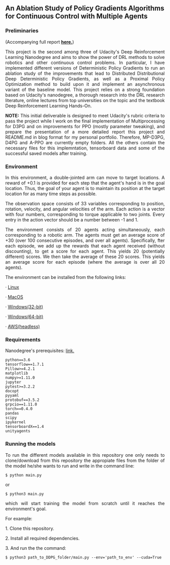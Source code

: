 ## An Ablation Study of Policy Gradients Algorithms for Continuous Control with Multiple Agents

### Preliminaries

<p align=justify>(Accompanying full report <a href=https://github.com/inigo-irigaray/Training-Robotic-Arms-DDPG-QRD3PG-PPO/blob/master/Report.md><b>here.</b></a>)

<p align=justify>This project is the second among three of Udacity's Deep Reinforcement Learning Nanodegree and aims to show the power of DRL methods to solve robotics and other continuous control problems. In particular, I have implemented different versions of Deterministic Policy Gradients to run an ablation study of the improvements that lead to Distributed Distributional Deep Deterministic Policy Gradients, as well as a Proximal Policy Optimization method to build upon it and implement an asynchronous variant of the baseline model. This project relies on a strong foundation based on Udacity's nanodegree, a thorough research into the DRL research literature, online lectures from top universities on the topic and the textbook Deep Reinforcement Learning Hands-On.</p>

<p align=justify><b>NOTE:</b> This initial deliverable is designed to meet Udacity's rubric criteria to pass the project while I work on the final implementation of Multiprocessing for D3PG and on improvements for PPO (mostly parameter tweaking), and prepare the presentation of a more detailed report this project and README.md in blog format for my personal portfolio. Therefore, MP-D3PG, D4PG and A-PPO are currently empty folders. All the others contain the necessary files for this implemntation, tensorboard data and some of the successful saved models after training.</p>

### Environment

<p align=justify>In this environment, a double-jointed arm can move to target locations. A reward of +0.1 is provided for each step that the agent's hand is in the goal location. Thus, the goal of your agent is to maintain its position at the target location for as many time steps as possible.</p>

<p align=justify>The observation space consists of 33 variables corresponding to position, rotation, velocity, and angular velocities of the arm. Each action is a vector with four numbers, corresponding to torque applicable to two joints. Every entry in the action vector should be a number between -1 and 1.</p>

<p align=justify> The environment consists of 20 agents acting simultaneously, each corresponding to a robotic arm. The agents must get an average score of +30 (over 100 consecutive episodes, and over all agents). Specifically, fter each episode, we add up the rewards that each agent received (without discounting), to get a score for each agent. This yields 20 (potentially different) scores. We then take the average of these 20 scores. This yields an average score for each episode (where the average is over all 20 agents).</p>

<p align=justify>The environment can be installed from the following links:</p>
 
 · <a href=https://s3-us-west-1.amazonaws.com/udacity-drlnd/P2/Reacher/Reacher_Linux.zip>Linux</a>
 
 · <a href=https://s3-us-west-1.amazonaws.com/udacity-drlnd/P2/Reacher/Reacher.app.zip>MacOS</a>
 
 · <a href=https://s3-us-west-1.amazonaws.com/udacity-drlnd/P2/Reacher/Reacher_Windows_x86.zip>Windows(32-bit)</a>
 
 · <a href=https://s3-us-west-1.amazonaws.com/udacity-drlnd/P2/Reacher/Reacher_Windows_x86_64.zip>Windows(64-bit)</a>
 
 · <a href=https://s3-us-west-1.amazonaws.com/udacity-drlnd/P2/Reacher/Reacher_Linux_NoVis.zip>AWS(headless)</a>
 
 ### Requirements
 
 Nanodegree's prerequisites: <a href=https://github.com/udacity/deep-reinforcement-learning/#dependencies>link.</a>
 
    python==3.6
    tensorflow==1.7.1
    Pillow>=4.2.1
    matplotlib
    numpy>=1.11.0
    jupyter
    pytest>=3.2.2
    docopt
    pyyaml
    protobuf==3.5.2
    grpcio==1.11.0
    torch==0.4.0
    pandas
    scipy
    ipykernel
    tensorboardX==1.4
    unityagents

### Running the models

<p align=justify> To run the different models available in this repository one only needs to clone/download from this repository the appropiate files from the folder of the model he/she wants to run and write in the command line: </p>

    $ python main.py
or

    $ python3 main.py
    
<p align=justify> which will start training the model from scratch until it reaches the environment's goal.</p>

<p align=justify>For example:
<p align=justify>1. Clone this repository.</p>
<p align=justify>2. Install all required dependencies.</p>
<p align=justify>3. And run the the command:</p>
     
    $ python3 path_to_DDPG_folder/main.py --env='path_to_env' --cuda=True
